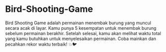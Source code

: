 # Bird-Shooting-Game
Bird Shooting Game adalah permainan menembak burung yang muncul secara acak di layar. Kamu punya 5 kesempatan untuk menembak burung sebelum permainan berakhir. Setelah selesai, kamu akan melihat waktu total yang kamu butuhkan untuk menyelesaikan permainan. Coba mainkan dan pecahkan rekor waktu terbaik! 💥🐦
